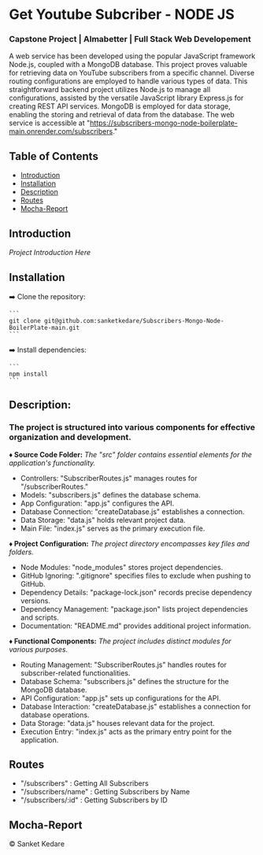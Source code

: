 # Get Youtube Subcriber - NODE JS
### Capstone Project | **Almabetter** | Full Stack Web Developement



A web service has been developed using the popular JavaScript framework Node.js, coupled with a MongoDB database. This project proves valuable for retrieving data on YouTube subscribers from a specific channel. Diverse routing configurations are employed to handle various types of data. This straightforward backend project utilizes Node.js to manage all configurations, assisted by the versatile JavaScript library Express.js for creating REST API services. MongoDB is employed for data storage, enabling the storing and retrieval of data from the database. The web service is accessible at "https://subscribers-mongo-node-boilerplate-main.onrender.com/subscribers."




## Table of Contents
- [Introduction](#introduction)
- [Installation](#installation)
- [Description](#description)
- [Routes](#routes)
- [Mocha-Report](#mocha-report)




## Introduction

*Project Introduction Here*





## Installation

➡️ Clone the repository:

    ```
    git clone git@github.com:sanketkedare/Subscribers-Mongo-Node-BoilerPlate-main.git
    ```


➡️ Install dependencies:

    ```
    npm install
    ```





## Description:



### The project is structured into various components for effective organization and development.



**♦️  Source Code Folder:**
*The "src" folder contains essential elements for the application's functionality.*

- Controllers: "SubscriberRoutes.js" manages routes for "/subscriberRoutes."
- Models: "subscribers.js" defines the database schema.
- App Configuration: "app.js" configures the API.
- Database Connection: "createDatabase.js" establishes a connection.
- Data Storage: "data.js" holds relevant project data.
- Main File: "index.js" serves as the primary execution file.


**♦️ Project Configuration:**
*The project directory encompasses key files and folders.*

- Node Modules: "node_modules" stores project dependencies.
- GitHub Ignoring: ".gitignore" specifies files to exclude when pushing to GitHub.
- Dependency Details: "package-lock.json" records precise dependency versions.
- Dependency Management: "package.json" lists project dependencies and scripts.
- Documentation: "README.md" provides additional project information.


**♦️ Functional Components:**
*The project includes distinct modules for various purposes.*

- Routing Management: "SubscriberRoutes.js" handles routes for subscriber-related functionalities.
- Database Schema: "subscribers.js" defines the structure for the MongoDB database.
- API Configuration: "app.js" sets up configurations for the API.
- Database Interaction: "createDatabase.js" establishes a connection for database operations.
- Data Storage: "data.js" houses relevant data for the project.
- Execution Entry: "index.js" acts as the primary entry point for the application.


## Routes

- "/subscribers"      : Getting All Subscribers
- "/subscribers/name" : Getting Subscribers by Name
- "/subscribers/:id"  : Getting Subscribers by ID



## Mocha-Report



© Sanket Kedare
